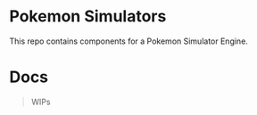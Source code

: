 # Pokemon Simulators

This repo contains components for a Pokemon Simulator Engine.

# Docs

> WIPs
